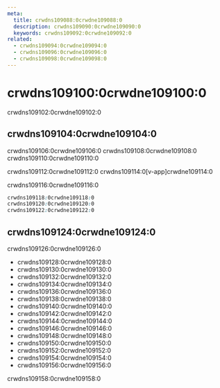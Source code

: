 ```yaml
---
meta:
  title: crwdns109088:0crwdne109088:0
  description: crwdns109090:0crwdne109090:0
  keywords: crwdns109092:0crwdne109092:0
related:
  - crwdns109094:0crwdne109094:0
  - crwdns109096:0crwdne109096:0
  - crwdns109098:0crwdne109098:0
---
```


# crwdns109100:0crwdne109100:0

crwdns109102:0crwdne109102:0

<entry-ad />

## crwdns109104:0crwdne109104:0

crwdns109106:0crwdne109106:0 crwdns109108:0crwdne109108:0 crwdns109110:0crwdne109110:0

<alert type="warning"> crwdns109112:0crwdne109112:0 crwdns109114:0[v-app]crwdne109114:0</alert>

crwdns109116:0crwdne109116:0

```scss
crwdns109118:0crwdne109118:0
crwdns109120:0crwdne109120:0
crwdns109122:0crwdne109122:0
```

## crwdns109124:0crwdne109124:0

crwdns109126:0crwdne109126:0

* crwdns109128:0crwdne109128:0
* crwdns109130:0crwdne109130:0
* crwdns109132:0crwdne109132:0
* crwdns109134:0crwdne109134:0
* crwdns109136:0crwdne109136:0
* crwdns109138:0crwdne109138:0
* crwdns109140:0crwdne109140:0
* crwdns109142:0crwdne109142:0
* crwdns109144:0crwdne109144:0
* crwdns109146:0crwdne109146:0
* crwdns109148:0crwdne109148:0
* crwdns109150:0crwdne109150:0
* crwdns109152:0crwdne109152:0
* crwdns109154:0crwdne109154:0
* crwdns109156:0crwdne109156:0

crwdns109158:0crwdne109158:0

<backmatter />
